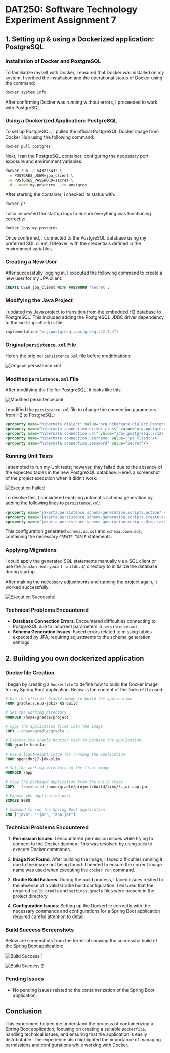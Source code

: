 # DAT250: Software Technology Experiment Assignment 7

## 1. Setting up & using a Dockerized application: PostgreSQL

### Installation of Docker and PostgreSQL
To familiarize myself with Docker, I ensured that Docker was installed on my system. I verified the installation and the operational status of Docker using the command:

```bash
docker system info
```

After confirming Docker was running without errors, I proceeded to work with PostgreSQL.

### Using a Dockerized Application: PostgreSQL
To set up PostgreSQL, I pulled the official PostgreSQL Docker image from Docker Hub using the following command:

```bash
docker pull postgres
```

Next, I ran the PostgreSQL container, configuring the necessary port exposure and environment variables:

```bash
docker run -p 5432:5432 \
 -e POSTGRES_USER=jpa_client \
 -e POSTGRES_PASSWORD=secret \
 -d --name my-postgres --rm postgres
```

After starting the container, I checked its status with:

```bash
docker ps
```

I also inspected the startup logs to ensure everything was functioning correctly:

```bash
docker logs my-postgres
```

Once confirmed, I connected to the PostgreSQL database using my preferred SQL client, DBeaver, with the credentials defined in the environment variables.

### Creating a New User
After successfully logging in, I executed the following command to create a new user for my JPA client:

```sql
CREATE USER jpa_client WITH PASSWORD 'secret';
```

### Modifying the Java Project
I updated my Java project to transition from the embedded H2 database to PostgreSQL. This included adding the PostgreSQL JDBC driver dependency to the `build.gradle.kts` file:

```kotlin
implementation("org.postgresql:postgresql:42.7.4")
```

### Original `persistence.xml` File
Here’s the original `persistence.xml` file before modifications:

![Original persistence.xml](https://github.com/CarlosFdez04/DAT250/blob/main/Assignment_7/Experiment_1/PersistanceOriginal.png)

### Modified `persistence.xml` File
After modifying the file for PostgreSQL, it looks like this:

![Modified persistence.xml](https://github.com/CarlosFdez04/DAT250/blob/main/Assignment_7/Experiment_1/PersistanceChange.png)

I modified the `persistence.xml` file to change the connection parameters from H2 to PostgreSQL:

```xml
<property name="hibernate.dialect" value="org.hibernate.dialect.PostgreSQLDialect"/>
<property name="hibernate.connection.driver_class" value="org.postgresql.Driver"/>
<property name="hibernate.connection.url" value="jdbc:postgresql://127.0.0.1:5432/postgres"/>
<property name="hibernate.connection.username" value="jpa_client"/>
<property name="hibernate.connection.password" value="secret"/>
```

### Running Unit Tests
I attempted to run my Unit tests; however, they failed due to the absence of the expected tables in the new PostgreSQL database. Here’s a screenshot of the project execution when it didn’t work:

![Execution Failed](https://github.com/CarlosFdez04/DAT250/blob/main/Assignment_7/Experiment_1/FailedTests.png)

To resolve this, I considered enabling automatic schema generation by adding the following lines to `persistence.xml`:

```xml
<property name="jakarta.persistence.schema-generation.scripts.action" value="drop-and-create"/>
<property name="jakarta.persistence.schema-generation.scripts.create-target" value="schema.up.sql"/>
<property name="jakarta.persistence.schema-generation.scripts.drop-target" value="schema.down.sql"/>
```

This configuration generated `schema.up.sql` and `schema.down.sql`, containing the necessary `CREATE TABLE` statements.

### Applying Migrations
I could apply the generated SQL statements manually via a SQL client or use the `/docker-entrypoint-initdb.d/` directory to initialize the database during startup.

After making the necessary adjustments and running the project again, it worked successfully:

![Execution Successful](https://github.com/CarlosFdez04/DAT250/blob/main/Assignment_7/Experiment_1/Success.png)

### Technical Problems Encountered
- **Database Connection Errors**: Encountered difficulties connecting to PostgreSQL due to incorrect parameters in `persistence.xml`.
- **Schema Generation Issues**: Faced errors related to missing tables expected by JPA, requiring adjustments to the schema generation settings.

## 2. Building you own dockerized application

### Dockerfile Creation

I began by creating a `Dockerfile` to define how to build the Docker image for my Spring Boot application. Below is the content of the `Dockerfile` used:

```dockerfile
# Use the official Gradle image to build the application
FROM gradle:7.6.0-jdk17 AS build

# Set the working directory
WORKDIR /home/gradle/project

# Copy the application files into the image
COPY --chown=gradle:gradle . .

# Execute the Gradle bootJar task to package the application
RUN gradle bootJar

# Use a lightweight image for running the application
FROM openjdk:17-jdk-slim

# Set the working directory in the final image
WORKDIR /app

# Copy the packaged application from the build stage
COPY --from=build /home/gradle/project/build/libs/*.jar app.jar

# Expose the application port
EXPOSE 8080

# Command to run the Spring Boot application
CMD ["java", "-jar", "app.jar"]
```

### Technical Problems Encountered
1. **Permission Issues**: I encountered permission issues while trying to connect to the Docker daemon. This was resolved by using `sudo` to execute Docker commands.
  
2. **Image Not Found**: After building the image, I faced difficulties running it due to the image not being found. I needed to ensure the correct image name was used when executing the `docker run` command.
  
3. **Gradle Build Failures**: During the build process, I faced issues related to the absence of a valid Gradle build configuration. I ensured that the required `build.gradle` and `settings.gradle` files were present in the project directory.

4. **Configuration Issues**: Setting up the Dockerfile correctly with the necessary commands and configurations for a Spring Boot application required careful attention to detail.

### Build Success Screenshots

Below are screenshots from the terminal showing the successful build of the Spring Boot application:

![Build Success 1](https://github.com/CarlosFdez04/DAT250/blob/main/Assignment_7/Experiment_2/Success_1.png)

![Build Success 2](https://github.com/CarlosFdez04/DAT250/blob/main/Assignment_7/Experiment_2/Success_2.png)

### Pending Issues
- No pending issues related to the containerization of the Spring Boot application.

## Conclusion

This experiment helped me understand the process of containerizing a Spring Boot application, focusing on creating a suitable `Dockerfile`, handling technical issues, and ensuring that the application is easily distributable. The experience also highlighted the importance of managing permissions and configurations while working with Docker.


